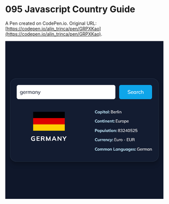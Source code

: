 # 095 Javascript Country Guide

A Pen created on CodePen.io. Original URL: [https://codepen.io/alin_trinca/pen/GRPXKao](https://codepen.io/alin_trinca/pen/GRPXKao).

![Javascript Country Guide Screenshot](country-guide.png)
